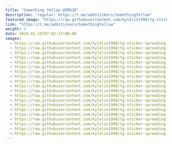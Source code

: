 ```yaml
---
title: "Something Yellow @IMG2D"
description: "regular: https://t.me/addstickers/SomethingYellow"
featured_image: "https://raw.githubusercontent.com/kylelin1998/tg-sticker-spreading-worldwide-images/main/img/2249ea35-3ed6-4208-8f72-1ad0845d8598.jpg"
link: "https://t.me/addstickers/SomethingYellow"
weight: 3
date: 2024-01-16T07:02:17+08:00
images:
  - https://raw.githubusercontent.com/kylelin1998/tg-sticker-spreading-worldwide-images/main/img/2249ea35-3ed6-4208-8f72-1ad0845d8598.jpg
  - https://raw.githubusercontent.com/kylelin1998/tg-sticker-spreading-worldwide-images/main/img/4f280328-dc81-4e76-8a2a-6938637cbfe8.jpg
  - https://raw.githubusercontent.com/kylelin1998/tg-sticker-spreading-worldwide-images/main/img/e2787af9-3871-4be1-8320-d857c738f4c2.jpg
  - https://raw.githubusercontent.com/kylelin1998/tg-sticker-spreading-worldwide-images/main/img/a13cfb7f-e1c7-4e54-9869-565a39f801a9.jpg
  - https://raw.githubusercontent.com/kylelin1998/tg-sticker-spreading-worldwide-images/main/img/03802180-cd68-455c-80ea-135969efe777.jpg
  - https://raw.githubusercontent.com/kylelin1998/tg-sticker-spreading-worldwide-images/main/img/7ef03b51-ffdb-4fc7-8189-43c9bf878432.jpg
  - https://raw.githubusercontent.com/kylelin1998/tg-sticker-spreading-worldwide-images/main/img/65a0a1c5-3bef-4b38-8506-767775ad9fb0.jpg
  - https://raw.githubusercontent.com/kylelin1998/tg-sticker-spreading-worldwide-images/main/img/f06d0779-d842-4f2b-b807-b982b0c59ccc.jpg
  - https://raw.githubusercontent.com/kylelin1998/tg-sticker-spreading-worldwide-images/main/img/602af927-152b-4c5e-aab7-0cd40310edad.jpg
  - https://raw.githubusercontent.com/kylelin1998/tg-sticker-spreading-worldwide-images/main/img/96e4ef32-af06-4fb9-ac52-d4d1e119b550.jpg
  - https://raw.githubusercontent.com/kylelin1998/tg-sticker-spreading-worldwide-images/main/img/9f512682-f6df-4836-be16-dd4d03d14847.jpg
  - https://raw.githubusercontent.com/kylelin1998/tg-sticker-spreading-worldwide-images/main/img/fca28414-8067-4fb7-adc3-1f5c71e8f0f4.jpg
  - https://raw.githubusercontent.com/kylelin1998/tg-sticker-spreading-worldwide-images/main/img/23315de0-1d7b-4886-9915-84e9f1765688.jpg
  - https://raw.githubusercontent.com/kylelin1998/tg-sticker-spreading-worldwide-images/main/img/bde1cf37-c203-47fd-8dd9-121610689443.jpg
  - https://raw.githubusercontent.com/kylelin1998/tg-sticker-spreading-worldwide-images/main/img/81320f83-7045-4202-a81a-7780dfbe7b2d.jpg
  - https://raw.githubusercontent.com/kylelin1998/tg-sticker-spreading-worldwide-images/main/img/4b08ff23-9ac8-4c72-b67d-7127751f639f.jpg
  - https://raw.githubusercontent.com/kylelin1998/tg-sticker-spreading-worldwide-images/main/img/1c6debf9-d72f-413b-a2c3-8733a22c4fe7.jpg
  - https://raw.githubusercontent.com/kylelin1998/tg-sticker-spreading-worldwide-images/main/img/6d4d0bc2-2980-4cde-9c2b-f9689e18cdb4.jpg
  - https://raw.githubusercontent.com/kylelin1998/tg-sticker-spreading-worldwide-images/main/img/467dfa98-a02e-4739-9774-e736475633da.jpg
  - https://raw.githubusercontent.com/kylelin1998/tg-sticker-spreading-worldwide-images/main/img/71b626f6-d7d6-41bc-b466-311cc03024eb.jpg
---
```

